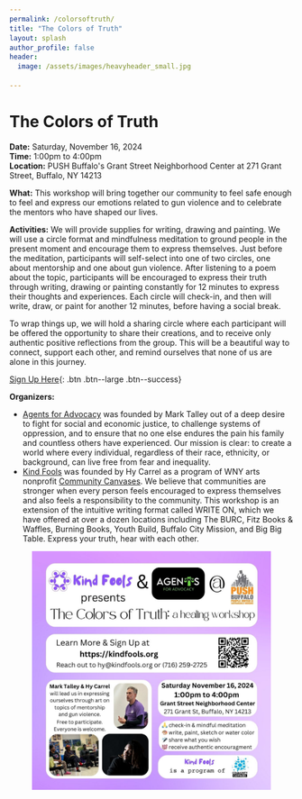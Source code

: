```yaml
---
permalink: /colorsoftruth/
title: "The Colors of Truth"
layout: splash
author_profile: false
header:
  image: /assets/images/heavyheader_small.jpg

---
```


# The Colors of Truth

**Date:** Saturday, November 16, 2024<br>
**Time:** 1:00pm to 4:00pm<br>
**Location:** PUSH Buffalo's Grant Street Neighborhood Center at 271 Grant Street, Buffalo, NY 14213<br>

**What:** This workshop will bring together our community to feel safe enough to feel and express our emotions related to gun violence and to celebrate the mentors who have shaped our lives.

**Activities:** We will provide supplies for writing, drawing and painting. We will use a circle format and mindfulness meditation to ground people in the present moment and encourage them to express themselves. Just before the meditation, participants will self-select into one of two circles, one  about mentorship and one about gun violence. After listening to a poem about the topic, participants will be encouraged to express their truth through writing, drawing or painting constantly for 12 minutes to express their thoughts and experiences. Each circle will check-in, and then will write, draw, or paint for another 12 minutes, before having a social break.

To wrap things up, we will hold a sharing circle where each participant will be offered the opportunity to share their creations, and to receive only authentic positive reflections from the group. This will be a beautiful way to connect, support each other, and remind ourselves that none of us are alone in this journey.


[Sign Up Here](https://docs.google.com/forms/d/1JF7bt2yLfHGuXkyEDSHHBSMKnhI7AS5_HFDb6yF6hlc/viewform?usp=sf_link
){: .btn .btn--large .btn--success}

**Organizers:**
- [Agents for Advocacy](http://agentsforadvocacy.org/) was founded by Mark Talley out of a deep desire to fight for social and economic justice, to challenge systems of oppression, and to ensure that no one else endures the pain his family and countless others have experienced. Our mission is clear: to create a world where every individual, regardless of their race, ethnicity, or background, can live free from fear and inequality. 
- [Kind Fools](https://kindfools.org) was founded by Hy Carrel as a program of WNY arts nonprofit [Community Canvases](https://communitycanvases.org). We believe that communities are stronger when every person feels encouraged to express themselves and also feels a responsibility to the community. This workshop is an extension of the intuitive writing format called WRITE ON, which we have offered at over a dozen locations including The BURC, Fitz Books & Waffles, Burning Books, Youth Build, Buffalo City Mission, and Big Big Table. Express your truth, hear with each other.


<figure style="max-width: 1080px" class="align-center">
  <img src="/assets/images/ColorsOfTruthNov16.jpg"
   alt="The Colors of Truth Flyer">
</figure>

